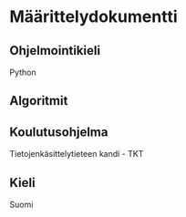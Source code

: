 # Määrittelydokumentti

## Ohjelmointikieli

Python

## Algoritmit

## Koulutusohjelma

Tietojenkäsittelytieteen kandi - TKT

## Kieli

Suomi
